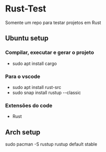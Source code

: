 # Rust-Test
Somente um repo para testar projetos em Rust

## Ubuntu setup

### Compilar, executar e gerar o projeto
- sudo apt install cargo

### Para o vscode
- sudo apt install rust-src
- sudo snap install rustup --classic

### Extensões do code
- Rust

## Arch setup
sudo pacman -S rustup
rustup default stable
